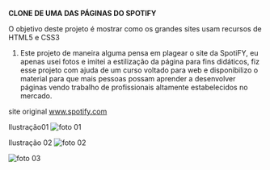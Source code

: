 **CLONE DE UMA DAS PÁGINAS DO SPOTIFY**

O objetivo deste projeto é mostrar como os grandes sites usam recursos de HTML5 e CSS3

1. Este projeto de maneira alguma pensa em plagear o site da SpotiFY, eu apenas usei fotos e imitei a estilização da página para fins didáticos, fiz esse projeto com  ajuda de um curso voltado para web e disponibilizo o material para que mais pessoas possam aprender a desenvolver páginas vendo trabalho de profissionais altamente estabelecidos no mercado.

site original www.spotify.com





Ilustração01
![foto 01](https://image.ibb.co/dqmXhn/01.png)

Ilustração 02
![foto 02](https://image.ibb.co/kRL3oS/02.png)

![foto 03](https://image.ibb.co/nchG8S/03.png)


